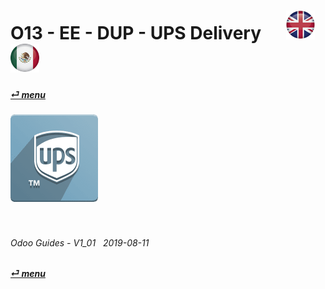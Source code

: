 # O13 - EE - DUP - UPS Delivery &nbsp;&nbsp;&nbsp;&nbsp; [![en-uk](/doc/img/flg/en-uk-flg-btn-sml.png)](/en-uk/o13/ee/dup/en-uk-o13-ee-dup-guides.md) [ ![es-mx](/doc/img/flg/es-mx-flg-btn-sml.png)](/es-mx/o13/ee/dup/es-mx-o13-ee-dup-guides.md)
#### [_&#x23CE; menu_](/en-uk/o13/ee/en-uk-o13-ee-guides-menu.md "Back to EE menu")  
### ![dup](/doc/img/app/big/dup.png)
[ⱽ¹²³⁴⁵⁶⁷⁸⁹⁰⁻]: # (ⱽ¹²³⁴⁵⁶⁷⁸⁹⁰⁻)

<br>

###### Odoo Guides - V1_01 &nbsp; 2019-08-11  
**[_&#x23CE; menu_](/en-uk/o13/ee/en-uk-o13-ee-guides-menu.md)**  
